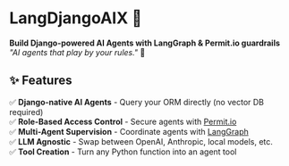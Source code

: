 # LangDjangoAIX 🚀

**Build Django-powered AI Agents with LangGraph & Permit.io guardrails**  
_"AI agents that play by your rules."_ 🔐

## ✨ Features

✅ **Django-native AI Agents** - Query your ORM directly (no vector DB required)  
✅ **Role-Based Access Control** - Secure agents with [Permit.io](https://www.permit.io/)  
✅ **Multi-Agent Supervision** - Coordinate agents with [LangGraph](https://langchain.com/langgraph)  
✅ **LLM Agnostic** - Swap between OpenAI, Anthropic, local models, etc.  
✅ **Tool Creation** - Turn any Python function into an agent tool

